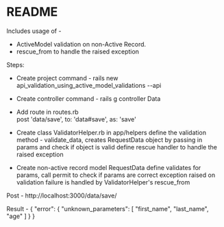 # README

Includes usage of -
  * ActiveModel validation on non-Active Record.
  * rescue_from to handle the raised exception

Steps:
  * Create project
    command - rails new api_validation_using_active_model_validations --api

  * Create controller
    command - rails g controller Data  

  * Add route in routes.rb  
    post 'data/save', to: 'data#save', as: 'save'

  * Create class ValidatorHelper.rb in app/helpers
    define the validation method - validate_data, creates RequestData object by passing in params and check if object is valid
    define rescue handler to handle the raised exception


  * Create non-active record model RequestData
    define validates for params, call permit to check if params are correct
    exception raised on validation failure is handled by ValidatorHelper's rescue_from



  
Post - http://localhost:3000/data/save/


Result -
{
    "error": {
        "unknown_parameters": [
            "first_name",
            "last_name",
            "age"
        ]
    }
}
